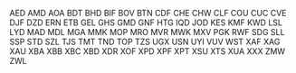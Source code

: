 AED
AMD
AOA
BDT
BHD
BIF
BOV
BTN
CDF
CHE
CHW
CLF
COU
CUC
CVE
DJF
DZD
ERN
ETB
GEL
GHS
GMD
GNF
HTG
IQD
JOD
KES
KMF
KWD
LSL
LYD
MAD
MDL
MGA
MMK
MOP
MRO
MVR
MWK
MXV
PGK
RWF
SDG
SLL
SSP
STD
SZL
TJS
TMT
TND
TOP
TZS
UGX
USN
UYI
VUV
WST
XAF
XAG
XAU
XBA
XBB
XBC
XBD
XDR
XOF
XPD
XPF
XPT
XSU
XTS
XUA
XXX
ZMW
ZWL
